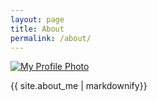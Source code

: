 ```yaml
---
layout: page
title: About
permalink: /about/
---
```

<div class="center">
    <a href="{{ site.baseurl }}/" title="link to home of {{ site.title }}">
      <img src="{{ site.baseurl }}/assets/images/profile.jpg" class="user-image center" alt="My Profile Photo">
    </a>

  </div>
<p class="center">{{ site.about_me | markdownify}}</p>